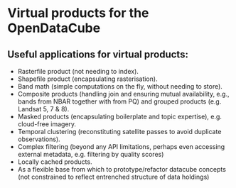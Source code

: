 # Virtual products for the OpenDataCube

## Useful applications for virtual products:

 - Rasterfile product (not needing to index).
 - Shapefile product (encapsulating rasterisation).
 - Band math (simple computations on the fly, without needing to store).
 - Composite products (handling join and ensuring mutual availability,
   e.g., bands from NBAR together with from PQ)
   and grouped products (e.g. Landsat 5, 7 & 8).
 - Masked products (encapsulating boilerplate and topic expertise), e.g.
   cloud-free imagery.
 - Temporal clustering (reconstituting satellite passes
   to avoid duplicate observations).
 - Complex filtering (beyond any API limitations, perhaps even accessing
   external metadata, e.g. filtering by quality scores)
 - Locally cached products.
 - As a flexible base from which to prototype/refactor datacube concepts
   (not constrained to reflect entrenched structure of data holdings)
   
